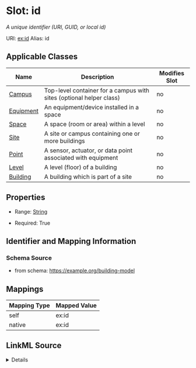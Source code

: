 

# Slot: id 


_A unique identifier (URI, GUID, or local id)_





URI: [ex:id](https://example.org/onto/id)
Alias: id

<!-- no inheritance hierarchy -->





## Applicable Classes

| Name | Description | Modifies Slot |
| --- | --- | --- |
| [Campus](Campus.md) | Top-level container for a campus with sites (optional helper class) |  no  |
| [Equipment](Equipment.md) | An equipment/device installed in a space |  no  |
| [Space](Space.md) | A space (room or area) within a level |  no  |
| [Site](Site.md) | A site or campus containing one or more buildings |  no  |
| [Point](Point.md) | A sensor, actuator, or data point associated with equipment |  no  |
| [Level](Level.md) | A level (floor) of a building |  no  |
| [Building](Building.md) | A building which is part of a site |  no  |






## Properties

* Range: [String](String.md)

* Required: True




## Identifier and Mapping Information






### Schema Source


* from schema: https://example.org/building-model




## Mappings

| Mapping Type | Mapped Value |
| ---  | ---  |
| self | ex:id |
| native | ex:id |




## LinkML Source

<details>
```yaml
name: id
description: A unique identifier (URI, GUID, or local id)
from_schema: https://example.org/building-model
rank: 1000
identifier: true
alias: id
domain_of:
- Site
- Building
- Level
- Space
- Equipment
- Point
- Campus
range: string
required: true

```
</details>